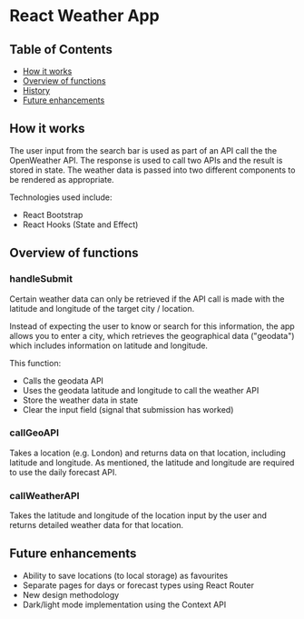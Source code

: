 # React Weather App

## Table of Contents
 * [How it works](#how-it-works)
 * [Overview of functions](#overview-of-functions)
  * [History](#history)
 * [Future enhancements](#future-enhancements)

 ## How it works

 The user input from the search bar is used as part of an API call the the OpenWeather API. The response is used to call two APIs and the result is stored in state. The weather data is passed into two different components to be rendered as appropriate.

 Technologies used include:

 * React Bootstrap
 * React Hooks (State and Effect)
 
  ## Overview of functions

  ### handleSubmit

  Certain weather data can only be retrieved if the API call is made with the latitude and longitude of the target city / location.

  Instead of expecting the user to know or search for this information, the app allows you to enter a city, which retrieves the geographical data ("geodata") which includes information on latitude and longitude. 

  This function:
  * Calls the geodata API
  * Uses the geodata latitude and longitude to call the weather API
  * Store the weather data in state
  * Clear the input field (signal that submission has worked) 

### callGeoAPI

Takes a location (e.g. London) and returns data on that location, including latitude and longitude. As mentioned, the latitude and longitude are required to use the daily forecast API.

 ### callWeatherAPI

 Takes the latitude and longitude of the location input by the user and returns detailed weather data for that location.

   ## Future enhancements

* Ability to save locations (to local storage) as favourites
* Separate pages for days or forecast types using React Router
* New design methodology
* Dark/light mode implementation using the Context API

